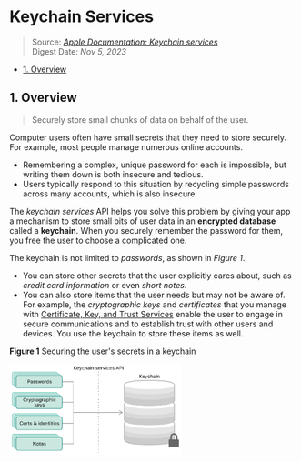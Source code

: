 # Keychain Services <!-- omit in toc -->

> Source: [*Apple Documentation: Keychain services*](https://developer.apple.com/documentation/security/keychain_services)  
> Digest Date: *Nov 5, 2023*  

- [1. Overview](#1-overview)

## 1. Overview

> Securely store small chunks of data on behalf of the user.

Computer users often have small secrets that they need to store securely. For example, most people manage numerous online accounts.

- Remembering a complex, unique password for each is impossible, but writing them down is both insecure and tedious.
- Users typically respond to this situation by recycling simple passwords across many accounts, which is also insecure.

The *keychain services* API helps you solve this problem by giving your app a mechanism to store small bits of user data in an **encrypted database** called a **keychain**. When you securely remember the password for them, you free the user to choose a complicated one.

The keychain is not limited to *passwords*, as shown in *Figure 1*.

- You can store other secrets that the user explicitly cares about, such as *credit card information* or even *short notes*.
- You can also store items that the user needs but may not be aware of. For example, the *cryptographic keys* and *certificates* that you manage with [Certificate, Key, and Trust Services](https://developer.apple.com/documentation/security/certificate_key_and_trust_services) enable the user to engage in secure communications and to establish trust with other users and devices. You use the keychain to store these items as well.

**Figure 1** Securing the user's secrets in a keychain

<img src="../../media/iOS/AppleDocumentation/keychain_services.png" width="60%"/>
